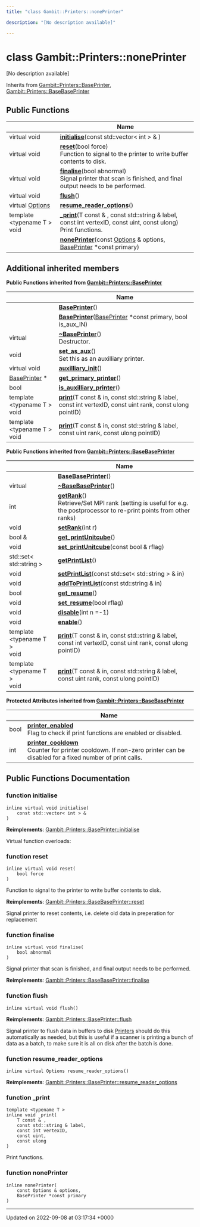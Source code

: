 ```yaml
---
title: "class Gambit::Printers::nonePrinter"

description: "[No description available]"

---
```


# class Gambit::Printers::nonePrinter



[No description available]

Inherits from [Gambit::Printers::BasePrinter](/documentation/code/classes/classgambit_1_1printers_1_1baseprinter/), [Gambit::Printers::BaseBasePrinter](/documentation/code/classes/classgambit_1_1printers_1_1basebaseprinter/)

## Public Functions

|                | Name           |
| -------------- | -------------- |
| virtual void | **[initialise](/documentation/code/classes/classgambit_1_1printers_1_1noneprinter/#function-initialise)**(const std::vector< int > & ) |
| virtual void | **[reset](/documentation/code/classes/classgambit_1_1printers_1_1noneprinter/#function-reset)**(bool force)<br>Function to signal to the printer to write buffer contents to disk.  |
| virtual void | **[finalise](/documentation/code/classes/classgambit_1_1printers_1_1noneprinter/#function-finalise)**(bool abnormal)<br>Signal printer that scan is finished, and final output needs to be performed.  |
| virtual void | **[flush](/documentation/code/classes/classgambit_1_1printers_1_1noneprinter/#function-flush)**() |
| virtual [Options](/documentation/code/classes/classgambit_1_1options/) | **[resume_reader_options](/documentation/code/classes/classgambit_1_1printers_1_1noneprinter/#function-resume-reader-options)**() |
| template <typename T \> <br>void | **[_print](/documentation/code/classes/classgambit_1_1printers_1_1noneprinter/#function-print)**(T const & , const std::string & label, const int vertexID, const uint, const ulong)<br>Print functions.  |
| | **[nonePrinter](/documentation/code/classes/classgambit_1_1printers_1_1noneprinter/#function-noneprinter)**(const [Options](/documentation/code/classes/classgambit_1_1options/) & options, [BasePrinter](/documentation/code/classes/classgambit_1_1printers_1_1baseprinter/) *const primary) |

## Additional inherited members

**Public Functions inherited from [Gambit::Printers::BasePrinter](/documentation/code/classes/classgambit_1_1printers_1_1baseprinter/)**

|                | Name           |
| -------------- | -------------- |
| | **[BasePrinter](/documentation/code/classes/classgambit_1_1printers_1_1baseprinter/#function-baseprinter)**() |
| | **[BasePrinter](/documentation/code/classes/classgambit_1_1printers_1_1baseprinter/#function-baseprinter)**([BasePrinter](/documentation/code/classes/classgambit_1_1printers_1_1baseprinter/) *const primary, bool is_aux_IN) |
| virtual | **[~BasePrinter](/documentation/code/classes/classgambit_1_1printers_1_1baseprinter/#function-baseprinter)**()<br>Destructor.  |
| void | **[set_as_aux](/documentation/code/classes/classgambit_1_1printers_1_1baseprinter/#function-set-as-aux)**()<br>Set this as an auxilliary printer.  |
| virtual void | **[auxilliary_init](/documentation/code/classes/classgambit_1_1printers_1_1baseprinter/#function-auxilliary-init)**() |
| [BasePrinter](/documentation/code/classes/classgambit_1_1printers_1_1baseprinter/) * | **[get_primary_printer](/documentation/code/classes/classgambit_1_1printers_1_1baseprinter/#function-get-primary-printer)**() |
| bool | **[is_auxilliary_printer](/documentation/code/classes/classgambit_1_1printers_1_1baseprinter/#function-is-auxilliary-printer)**() |
| template <typename T \> <br>void | **[print](/documentation/code/classes/classgambit_1_1printers_1_1baseprinter/#function-print)**(T const & in, const std::string & label, const int vertexID, const uint rank, const ulong pointID) |
| template <typename T \> <br>void | **[print](/documentation/code/classes/classgambit_1_1printers_1_1baseprinter/#function-print)**(T const & in, const std::string & label, const uint rank, const ulong pointID) |

**Public Functions inherited from [Gambit::Printers::BaseBasePrinter](/documentation/code/classes/classgambit_1_1printers_1_1basebaseprinter/)**

|                | Name           |
| -------------- | -------------- |
| | **[BaseBasePrinter](/documentation/code/classes/classgambit_1_1printers_1_1basebaseprinter/#function-basebaseprinter)**() |
| virtual | **[~BaseBasePrinter](/documentation/code/classes/classgambit_1_1printers_1_1basebaseprinter/#function-basebaseprinter)**() |
| int | **[getRank](/documentation/code/classes/classgambit_1_1printers_1_1basebaseprinter/#function-getrank)**()<br>Retrieve/Set MPI rank (setting is useful for e.g. the postprocessor to re-print points from other ranks)  |
| void | **[setRank](/documentation/code/classes/classgambit_1_1printers_1_1basebaseprinter/#function-setrank)**(int r) |
| bool & | **[get_printUnitcube](/documentation/code/classes/classgambit_1_1printers_1_1basebaseprinter/#function-get-printunitcube)**() |
| void | **[set_printUnitcube](/documentation/code/classes/classgambit_1_1printers_1_1basebaseprinter/#function-set-printunitcube)**(const bool & rflag) |
| std::set< std::string > | **[getPrintList](/documentation/code/classes/classgambit_1_1printers_1_1basebaseprinter/#function-getprintlist)**() |
| void | **[setPrintList](/documentation/code/classes/classgambit_1_1printers_1_1basebaseprinter/#function-setprintlist)**(const std::set< std::string > & in) |
| void | **[addToPrintList](/documentation/code/classes/classgambit_1_1printers_1_1basebaseprinter/#function-addtoprintlist)**(const std::string & in) |
| bool | **[get_resume](/documentation/code/classes/classgambit_1_1printers_1_1basebaseprinter/#function-get-resume)**() |
| void | **[set_resume](/documentation/code/classes/classgambit_1_1printers_1_1basebaseprinter/#function-set-resume)**(bool rflag) |
| void | **[disable](/documentation/code/classes/classgambit_1_1printers_1_1basebaseprinter/#function-disable)**(int n =-1) |
| void | **[enable](/documentation/code/classes/classgambit_1_1printers_1_1basebaseprinter/#function-enable)**() |
| template <typename T \> <br>void | **[print](/documentation/code/classes/classgambit_1_1printers_1_1basebaseprinter/#function-print)**(T const & in, const std::string & label, const int vertexID, const uint rank, const ulong pointID) |
| template <typename T \> <br>void | **[print](/documentation/code/classes/classgambit_1_1printers_1_1basebaseprinter/#function-print)**(T const & in, const std::string & label, const uint rank, const ulong pointID) |

**Protected Attributes inherited from [Gambit::Printers::BaseBasePrinter](/documentation/code/classes/classgambit_1_1printers_1_1basebaseprinter/)**

|                | Name           |
| -------------- | -------------- |
| bool | **[printer_enabled](/documentation/code/classes/classgambit_1_1printers_1_1basebaseprinter/#variable-printer-enabled)** <br>Flag to check if print functions are enabled or disabled.  |
| int | **[printer_cooldown](/documentation/code/classes/classgambit_1_1printers_1_1basebaseprinter/#variable-printer-cooldown)** <br>Counter for printer cooldown. If non-zero printer can be disabled for a fixed number of print calls.  |


## Public Functions Documentation

### function initialise

```
inline virtual void initialise(
    const std::vector< int > & 
)
```


**Reimplements**: [Gambit::Printers::BasePrinter::initialise](/documentation/code/classes/classgambit_1_1printers_1_1baseprinter/#function-initialise)


Virtual function overloads: 


### function reset

```
inline virtual void reset(
    bool force
)
```

Function to signal to the printer to write buffer contents to disk. 

**Reimplements**: [Gambit::Printers::BaseBasePrinter::reset](/documentation/code/classes/classgambit_1_1printers_1_1basebaseprinter/#function-reset)


Signal printer to reset contents, i.e. delete old data in preperation for replacement 


### function finalise

```
inline virtual void finalise(
    bool abnormal
)
```

Signal printer that scan is finished, and final output needs to be performed. 

**Reimplements**: [Gambit::Printers::BaseBasePrinter::finalise](/documentation/code/classes/classgambit_1_1printers_1_1basebaseprinter/#function-finalise)


### function flush

```
inline virtual void flush()
```


**Reimplements**: [Gambit::Printers::BasePrinter::flush](/documentation/code/classes/classgambit_1_1printers_1_1baseprinter/#function-flush)


Signal printer to flush data in buffers to disk [Printers](/documentation/code/namespaces/namespacegambit_1_1printers/) should do this automatically as needed, but this is useful if a scanner is printing a bunch of data as a batch, to make sure it is all on disk after the batch is done. 


### function resume_reader_options

```
inline virtual Options resume_reader_options()
```


**Reimplements**: [Gambit::Printers::BasePrinter::resume_reader_options](/documentation/code/classes/classgambit_1_1printers_1_1baseprinter/#function-resume-reader-options)


### function _print

```
template <typename T >
inline void _print(
    T const & ,
    const std::string & label,
    const int vertexID,
    const uint,
    const ulong
)
```

Print functions. 

### function nonePrinter

```
inline nonePrinter(
    const Options & options,
    BasePrinter *const primary
)
```


-------------------------------

Updated on 2022-09-08 at 03:17:34 +0000